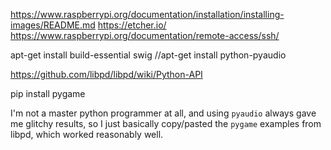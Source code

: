 

https://www.raspberrypi.org/documentation/installation/installing-images/README.md
https://etcher.io/
https://www.raspberrypi.org/documentation/remote-access/ssh/

apt-get install build-essential swig
//apt-get install python-pyaudio

https://github.com/libpd/libpd/wiki/Python-API

pip install pygame

I'm not a master python programmer at all, and using `pyaudio` always gave me glitchy results, so I just basically copy/pasted the `pygame` examples from libpd, which worked reasonably well.